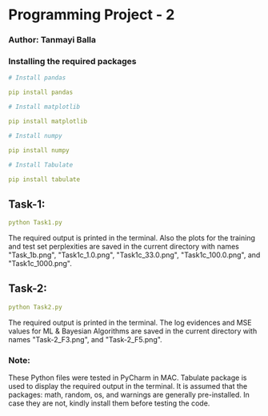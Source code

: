# Programming Project - 2
### Author: Tanmayi Balla


### Installing the required packages


```yml
# Install pandas

pip install pandas

# Install matplotlib

pip install matplotlib

# Install numpy

pip install numpy

# Install Tabulate

pip install tabulate
```

## Task-1:
```yml
python Task1.py
```
The required output is printed in the terminal. 
Also the plots for the training and test set perplexities are saved in the current directory with names "Task_1b.png", "Task1c_1.0.png", "Task1c_33.0.png", "Task1c_100.0.png", and "Task1c_1000.png".


## Task-2:

```yml
python Task2.py
```

The required output is printed in the terminal. The log evidences and MSE values for ML & Bayesian Algorithms are saved in the current directory with names "Task-2_F3.png", and "Task-2_F5.png".


### Note:
These Python files were tested in PyCharm in MAC.
Tabulate package is used to display the required output in the terminal.
It is assumed that the packages: math, random, os, and warnings are generally pre-installed. In case they are not, kindly install them before testing the code.


